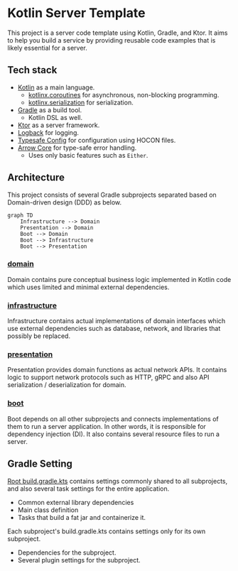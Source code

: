 # Kotlin Server Template
This project is a server code template using Kotlin, Gradle, and Ktor.
It aims to help you build a service by providing reusable code examples that is likely essential for a server.

## Tech stack
* [Kotlin](https://kotlinlang.org) as a main language.
  * [kotlinx.coroutines](https://github.com/Kotlin/kotlinx.coroutines) for asynchronous, non-blocking programming.
  * [kotlinx.serialization](https://github.com/Kotlin/kotlinx.serialization) for serialization.
* [Gradle](https://gradle.org) as a build tool.
  * Kotlin DSL as well.
* [Ktor](https://ktor.io) as a server framework.
* [Logback](https://logback.qos.ch) for logging.
* [Typesafe Config](https://github.com/lightbend/config) for configuration using HOCON files.
* [Arrow Core](https://arrow-kt.io/docs/core/) for type-safe error handling.
  * Uses only basic features such as `Either`.

## Architecture
This project consists of several Gradle subprojects separated based on Domain-driven design (DDD) as below.
```mermaid
graph TD
    Infrastructure --> Domain
    Presentation --> Domain
    Boot --> Domain
    Boot --> Infrastructure
    Boot --> Presentation
```
### [domain](subproject/domain)
Domain contains pure conceptual business logic implemented in Kotlin code which uses limited and minimal external dependencies.
### [infrastructure](subproject/infrastructure)
Infrastructure contains actual implementations of domain interfaces which use external dependencies such as database, network, and libraries that possibly be replaced.
### [presentation](subproject/presentation)
Presentation provides domain functions as actual network APIs.
It contains logic to support network protocols such as HTTP, gRPC and also API serialization / deserialization for domain.
### [boot](subproject/boot)
Boot depends on all other subprojects and connects implementations of them to run a server application.
In other words, it is responsible for dependency injection (DI).
It also contains several resource files to run a server.

## Gradle Setting
[Root build.gradle.kts](build.gradle.kts) contains settings commonly shared to all subprojects, and also several task settings for the entire application.
* Common external library dependencies
* Main class definition
* Tasks that build a fat jar and containerize it.

Each subproject's build.gradle.kts contains settings only for its own subproject.
* Dependencies for the subproject.
* Several plugin settings for the subproject.
